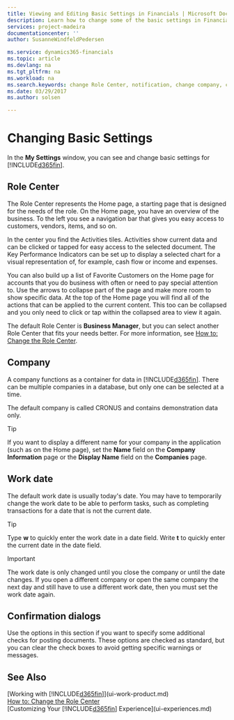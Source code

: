 ```yaml
---
title: Viewing and Editing Basic Settings in Financials | Microsoft Docs
description: Learn how to change some of the basic settings in Financials, for example, the Role Center, company, or the work date.
services: project-madeira
documentationcenter: ''
author: SusanneWindfeldPedersen

ms.service: dynamics365-financials
ms.topic: article
ms.devlang: na
ms.tgt_pltfrm: na
ms.workload: na
ms.search.keywords: change Role Center, notification, change company, change work date
ms.date: 03/29/2017
ms.author: solsen

---
```

# Changing Basic Settings
In the **My Settings** window, you can see and change basic settings for [!INCLUDE[d365fin](includes/d365fin_md.md)].  

## Role Center
The Role Center represents the Home page, a starting page that is designed for the needs of the role. On the Home page, you have an overview of the business. To the left you see a navigation bar that gives you easy access to customers, vendors, items, and so on.

In the center you find the Activities tiles. Activities show current data and can be clicked or tapped for easy access to the selected document. The Key Performance Indicators can be set up to display a selected chart for a visual representation of, for example, cash flow or income and expenses.

You can also build up a list of Favorite Customers on the Home page for accounts that you do business with often or need to pay special attention to. Use the arrows to collapse part of the page and make more room to show specific data. At the top of the Home page you will find all of the actions that can be applied to the current content. This too can be collapsed and you only need to click or tap within the collapsed area to view it again.

The default Role Center is **Business Manager**, but you can select another Role Center that fits your needs better. For more information, see [How to: Change the Role Center](change-role.md).

## Company
A company functions as a container for data in [!INCLUDE[d365fin](includes/d365fin_md.md)]. There can be multiple companies in a database, but only one can be selected at a time.

The default company is called CRONUS and contains demonstration data only.

> [!TIP]  
>   If you want to display a different name for your company in the application (such as on the Home page), set the **Name** field on the **Company Information** page or the **Display Name** field on the **Companies** page.  

## Work date
The default work date is usually today's date. You may have to temporarily change the work date to be able to perform tasks, such as completing transactions for a date that is not the current date.

> [!TIP]  
>   Type **w** to quickly enter the work date in a date field. Write **t** to quickly enter the current date in the date field.

> [!IMPORTANT]  
>   The work date is only changed until you close the company or until the date changes. If you open a different company or open the same company the next day and still have to use a different work date, then you must set the work date again.

## Confirmation dialogs
Use the options in this section if you want to specify some additional checks for posting documents. These options are checked as standard, but you can clear the check boxes to avoid getting specific warnings or messages.

## See Also
[Working with [!INCLUDE[d365fin](includes/d365fin_md.md)]](ui-work-product.md)  
[How to: Change the Role Center](change-role.md)  
[Customizing Your [!INCLUDE[d365fin](includes/d365fin_md.md)] Experience](ui-experiences.md)  

